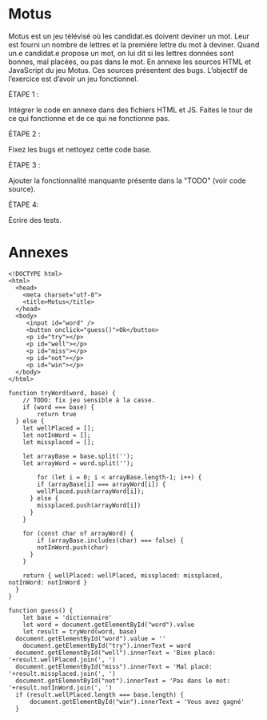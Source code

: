 # Motus

Motus est un jeu télévisé où les candidat.es doivent deviner un mot. Leur est fourni un nombre de lettres et la première lettre du mot à deviner. Quand un.e candidat.e propose un mot, on lui dit si les lettres données sont bonnes, mal placées, ou pas dans le mot. En annexe les sources HTML et JavaScript du jeu Motus. Ces sources présentent des bugs. L’objectif de l’exercice est d’avoir un jeu fonctionnel.

ÉTAPE 1 :

Intégrer le code en annexe dans des fichiers HTML et JS. Faites le tour de ce qui fonctionne et de ce qui ne fonctionne pas.


ÉTAPE 2 :

Fixez les bugs et nettoyez cette code base.


ÉTAPE 3 :

Ajouter la fonctionnalité manquante présente dans la "TODO" (voir code source).


ÉTAPE 4:

Écrire des tests.



# Annexes

```
<!DOCTYPE html>
<html>
  <head>
    <meta charset="utf-8">
    <title>Motus</title>
  </head>
  <body>
     <input id="word" />
     <button onclick="guess()">Ok</button>
     <p id="try"></p>
     <p id="well"></p>
     <p id="miss"></p>
     <p id="not"></p>
     <p id="win"></p>
  </body>
</html>
```


```
function tryWord(word, base) {
	// TODO: fix jeu sensible à la casse.
	if (word === base) {
		return true
  } else {
  	let wellPlaced = [];
    let notInWord = [];
    let missplaced = [];
    
  	let arrayBase = base.split('');
    let arrayWord = word.split('');
    
		for (let i = 0; i < arrayBase.length-1; i++) {
    	if (arrayBase[i] === arrayWord[i]) {
      	wellPlaced.push(arrayWord[i]);
      }	else {
        missplaced.push(arrayWord[i])
      }
    }
    
    for (const char of arrayWord) {
    	if (arrayBase.includes(char) === false) {
      	notInWord.push(char)
      }
    }
    
    return { wellPlaced: wellPlaced, missplaced: missplaced, notInWord: notInWord }
  }
}

function guess() {
	let base = 'dictionnaire'
	let word = document.getElementById("word").value
	let result = tryWord(word, base)
  document.getElementById("word").value = ''
 	document.getElementById("try").innerText = word
  document.getElementById("well").innerText = 'Bien placé: '+result.wellPlaced.join(', ')
  document.getElementById("miss").innerText = 'Mal placé: '+result.missplaced.join(', ')
  document.getElementById("not").innerText = 'Pas dans le mot: '+result.notInWord.join(', ')
  if (result.wellPlaced.length === base.length) {
	  document.getElementById("win").innerText = 'Vous avez gagné'
  }

```
